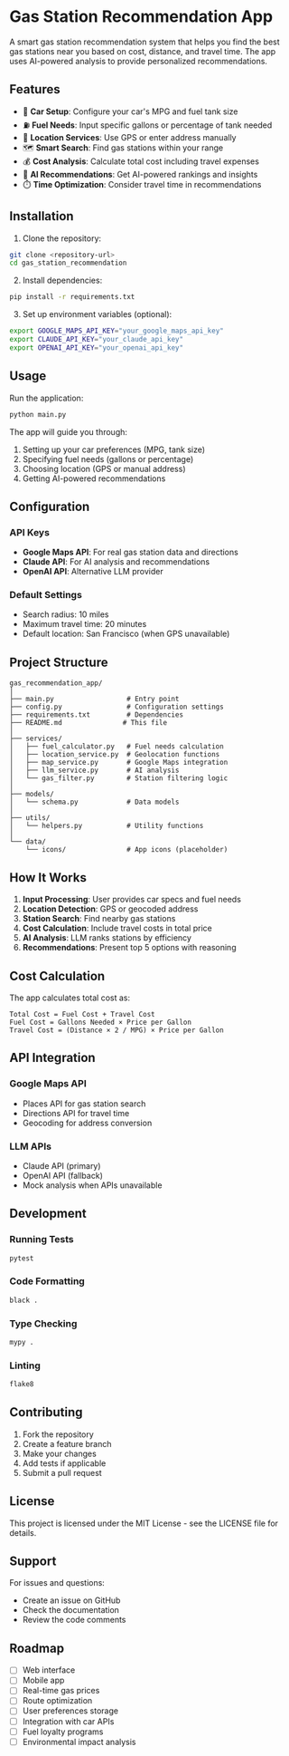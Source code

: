 # Gas Station Recommendation App

A smart gas station recommendation system that helps you find the best gas stations near you based on cost, distance, and travel time. The app uses AI-powered analysis to provide personalized recommendations.

## Features

- 🚗 **Car Setup**: Configure your car's MPG and fuel tank size
- ⛽ **Fuel Needs**: Input specific gallons or percentage of tank needed
- 📍 **Location Services**: Use GPS or enter address manually
- 🗺️ **Smart Search**: Find gas stations within your range
- 💰 **Cost Analysis**: Calculate total cost including travel expenses
- 🤖 **AI Recommendations**: Get AI-powered rankings and insights
- ⏱️ **Time Optimization**: Consider travel time in recommendations

## Installation

1. Clone the repository:
```bash
git clone <repository-url>
cd gas_station_recommendation
```

2. Install dependencies:
```bash
pip install -r requirements.txt
```

3. Set up environment variables (optional):
```bash
export GOOGLE_MAPS_API_KEY="your_google_maps_api_key"
export CLAUDE_API_KEY="your_claude_api_key"
export OPENAI_API_KEY="your_openai_api_key"
```

## Usage

Run the application:
```bash
python main.py
```

The app will guide you through:
1. Setting up your car preferences (MPG, tank size)
2. Specifying fuel needs (gallons or percentage)
3. Choosing location (GPS or manual address)
4. Getting AI-powered recommendations

## Configuration

### API Keys

- **Google Maps API**: For real gas station data and directions
- **Claude API**: For AI analysis and recommendations
- **OpenAI API**: Alternative LLM provider

### Default Settings

- Search radius: 10 miles
- Maximum travel time: 20 minutes
- Default location: San Francisco (when GPS unavailable)

## Project Structure

```
gas_recommendation_app/
│
├── main.py                  # Entry point
├── config.py                # Configuration settings
├── requirements.txt         # Dependencies
├── README.md               # This file
│
├── services/
│   ├── fuel_calculator.py   # Fuel needs calculation
│   ├── location_service.py  # Geolocation functions
│   ├── map_service.py       # Google Maps integration
│   ├── llm_service.py       # AI analysis
│   └── gas_filter.py        # Station filtering logic
│
├── models/
│   └── schema.py            # Data models
│
├── utils/
│   └── helpers.py           # Utility functions
│
└── data/
    └── icons/               # App icons (placeholder)
```

## How It Works

1. **Input Processing**: User provides car specs and fuel needs
2. **Location Detection**: GPS or geocoded address
3. **Station Search**: Find nearby gas stations
4. **Cost Calculation**: Include travel costs in total price
5. **AI Analysis**: LLM ranks stations by efficiency
6. **Recommendations**: Present top 5 options with reasoning

## Cost Calculation

The app calculates total cost as:
```
Total Cost = Fuel Cost + Travel Cost
Fuel Cost = Gallons Needed × Price per Gallon
Travel Cost = (Distance × 2 / MPG) × Price per Gallon
```

## API Integration

### Google Maps API
- Places API for gas station search
- Directions API for travel time
- Geocoding for address conversion

### LLM APIs
- Claude API (primary)
- OpenAI API (fallback)
- Mock analysis when APIs unavailable

## Development

### Running Tests
```bash
pytest
```

### Code Formatting
```bash
black .
```

### Type Checking
```bash
mypy .
```

### Linting
```bash
flake8
```

## Contributing

1. Fork the repository
2. Create a feature branch
3. Make your changes
4. Add tests if applicable
5. Submit a pull request

## License

This project is licensed under the MIT License - see the LICENSE file for details.

## Support

For issues and questions:
- Create an issue on GitHub
- Check the documentation
- Review the code comments

## Roadmap

- [ ] Web interface
- [ ] Mobile app
- [ ] Real-time gas prices
- [ ] Route optimization
- [ ] User preferences storage
- [ ] Integration with car APIs
- [ ] Fuel loyalty programs
- [ ] Environmental impact analysis 